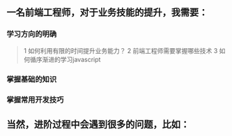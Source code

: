 一名前端工程师，对于业务技能的提升，我需要：
------

### 学习方向的明确
>1 如何利用有限的时间提升业务能力？
2 前端工程师需要掌握哪些技术
3 如何循序渐进的学习javascript
>
### 掌握基础的知识<br />

### 掌握常用开发技巧<br />

当然，进阶过程中会遇到很多的问题，比如：
------
